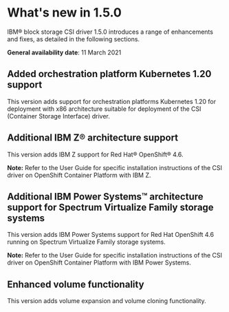 # What's new in 1.5.0

IBM® block storage CSI driver 1.5.0 introduces a range of enhancements and fixes, as detailed in the following sections.

**General availability date**: 11 March 2021

## Added orchestration platform Kubernetes 1.20 support

This version adds support for orchestration platforms Kubernetes 1.20 for deployment with x86 architecture suitable for deployment of the CSI \(Container Storage Interface\) driver.

## Additional IBM Z® architecture support

This version adds IBM Z support for Red Hat® OpenShift® 4.6.

**Note:** Refer to the User Guide for specific installation instructions of the CSI driver on OpenShift Container Platform with IBM Z.

## Additional IBM Power Systems™ architecture support for Spectrum Virtualize Family storage systems

This version adds IBM Power Systems support for Red Hat OpenShift 4.6 running on Spectrum Virtualize Family storage systems.

**Note:** Refer to the User Guide for specific installation instructions of the CSI driver on OpenShift Container Platform with IBM Power Systems.

## Enhanced volume functionality

This version adds volume expansion and volume cloning functionality.

